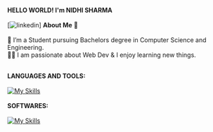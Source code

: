 **HELLO WORLD!  I'm NIDHI SHARMA**<br/><br/>
[![linkedin](https://cloud.githubusercontent.com/assets/17016297/18839848/0fc7e74e-83d2-11e6-8c6a-277fc9d6e067.png)]
**About Me** 🚀<br/><br/>
🌱 I’m a Student pursuing Bachelors degree in Computer Science and Engineering.<br/>
👨‍💻 I am passionate about Web Dev & I enjoy learning new things.<br/><br/>

**LANGUAGES AND TOOLS:**<br/>
<br/>
[![My Skills](https://skillicons.dev/icons?i=js,html,css,java,github)](https://skillicons.dev)<br/> </br>
**SOFTWARES:**<br/></br>
[![My Skills](https://skillicons.dev/icons?i=vscode)](https://skillicons.dev)

<!---
Nidhi-Sharma04/Nidhi-Sharma04 is a ✨ special ✨ repository because its `README.md` (this file) appears on your GitHub profile.
You can click the Preview link to take a look at your changes.
--->
